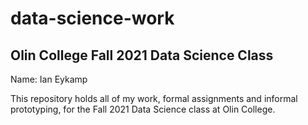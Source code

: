 # data-science-work
## Olin College Fall 2021 Data Science Class
Name: Ian Eykamp

This repository holds all of my work, formal assignments and informal prototyping, for the Fall 2021 Data Science class at Olin College.
